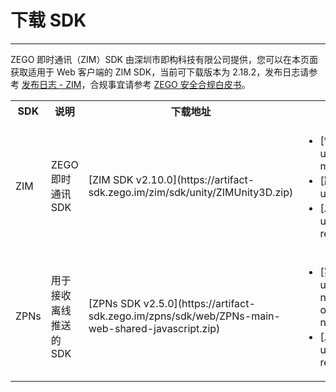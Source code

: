 # 下载 SDK

- - -

ZEGO 即时通讯（ZIM）SDK 由深圳市即构科技有限公司提供，您可以在本页面获取适用于 Web 客户端的 ZIM SDK，当前可下载版本为 2.18.2，发布日志请参考 [发布日志 - ZIM](/zim-u3d/client-sdks/zim-release-notes)，合规事宜请参考 [ZEGO 安全合规白皮书](https://doc-zh.zego.im/article/16142)。

<table>
  <colgroup>
    <col width="17%" />
    <col width="35%" />
    <col width="20%" />
    <col width="28%" />
  </colgroup>
<tbody><tr>
<th>SDK</th>
<th>说明</th>
<th>下载地址</th>
<th>相关文档</th>
</tr>
<tr>
<td>ZIM</td>
<td>ZEGO 即时通讯 SDK</td>
<td>[ZIM SDK v2.10.0](https://artifact-sdk.zego.im/zim/sdk/unity/ZIMUnity3D.zip)</td>
<td><ul>
<li>[快速开始](/zim-u3d/send-and-receive-messages)</li>
<li>[跑通示例源码](/zim-u3d/sample-code)</li>
<li>[发布日志 - ZIM](/zim-u3d/client-sdks/zim-release-notes)</li>
</ul></td>
</tr>
<tr>
<td>ZPNs</td>
<td>用于接收离线推送的 SDK</td>
<td>[ZPNs SDK v2.5.0](https://artifact-sdk.zego.im/zpns/sdk/web/ZPNs-main-web-shared-javascript.zip)</td>
<td><ul>
<li>[实现离线推送](/zim-u3d/offline-push-notifications/implement-offline-push-notification)</li>
<li>[发布日志 - ZPNs](/zim-u3d/client-sdks/zpns-release-notes)</li>
</ul></td>
</tr>
</tbody></table>